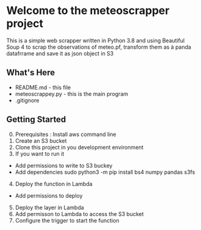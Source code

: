 Welcome to the meteoscrapper project
==============================================

This is a simple web scrapper written in Python 3.8 and using Beautiful Soup 4 to scrap the observations of meteo.pf, transform them as à panda datafrrame and save it as json object in S3

What's Here
-----------

* README.md - this file
* meteoscrappey.py - this is the main program
* .gitignore

Getting Started
---------------
0. Prerequisites : Install aws command line
1. Create an S3 bucket
2. Clone this project in you development environment
3. If you want to run it
  * Add permissions to write to S3 buckey
  * Add dependencies
    sudo python3 -m pip install bs4 numpy pandas s3fs
4. Deploy the function in Lambda 
  * Add permissions to deploy
5. Deploy the layer in Lambda
6. Add permisson to Lambda to access the S3 bucket
7. Configure the trigger to start the function